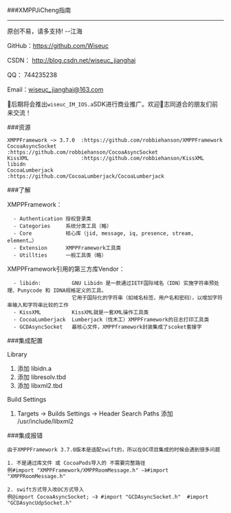 ###XMPPJiCheng指南

----

原创不易，请多支持! --江海


GitHub：https://github.com/Wiseuc


CSDN： http://blog.csdn.net/wiseuc_jianghai

QQ：   744235238

Email：wiseuc_jianghai@163.com

🎁后期将会推出`wiseuc_IM_IOS.a`SDK进行商业推广。欢迎👏志同道合的朋友们前来交流！


###资源

```
XMPPFramework ~> 3.7.0  :https://github.com/robbiehanson/XMPPFramework
CocoaAsyncSocket        :https://github.com/robbiehanson/CocoaAsyncSocket
KissXML                 :https://github.com/robbiehanson/KissXML
libidn
CocoaLumberjack         :https://github.com/CocoaLumberjack/CocoaLumberjack

```




###了解


XMPPFramework：

```
  - Authentication 授权登录类
  - Categories     系统分类工具（略）
  - Core           核心库（jid, message, iq, presence, stream, element…）
  - Extension      XMPPFramework工具类
  - Utillties      一般工具类（略）
```

XMPPFramework引用的第三方库Vendor：

```
  - libidn:          GNU Libidn 是一款通过IETF国际域名（IDN）实施字符串预处理、Punycode 和 IDNA规格定义的工具。
                     它用于国际化的字符串（如域名标签，用户名和密码），以增加字符串输入和字符串比较的工作
  - KissXML          KissXML就是一套XML操作工具类
  - CocoaLumberjack  Lumberjack（伐木工）XMPPFramework的日志打印工具类
  - GCDAsyncSocket   最核心文件，XMPPframework封装集成了scoket套接字

```



###集成配置

Library

1. 添加   libidn.a
2. 添加  libresolv.tbd
3. 添加  libxml2.tbd

Build Settings

1. Targets ->  Builds Settings -> Header Search Paths   添加  /usr/include/libxml2






###集成报错

```
由于XMPPFramework 3.7.0版本是适配swift的，所以在OC项目集成的时候会遇到很多问题

1. 不是通过库文件 或 CocoaPods导入的 不需要完整路径
例#import "XMPPFramework/XMPPRoomMessage.h" —》#import "XMPPRoomMessage.h"

2. swift方式导入改OC方式导入
例@import CocoaAsyncSocket; —》 #import "GCDAsyncSocket.h"  #import "GCDAsyncUdpSocket.h"

```

